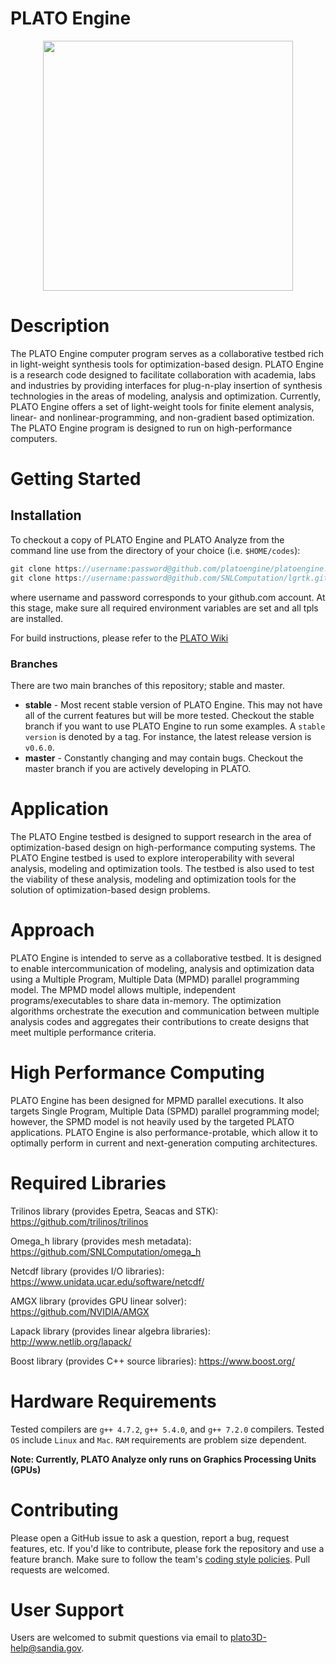 # PLATO Engine

<p align="center"><img src="https://github.com/platoengine/platoengine/blob/master/figures/plato_logo_simple.png" width="400"/></p>

# Description
The PLATO Engine computer program serves as a collaborative testbed rich in light-weight synthesis tools for optimization-based design. PLATO Engine is a research code designed to facilitate collaboration with academia, labs and industries by providing interfaces for plug-n-play insertion of synthesis technologies in the areas of modeling, analysis and optimization. Currently, PLATO Engine offers a set of light-weight tools for finite element analysis, linear- and nonlinear-programming, and non-gradient based optimization. The PLATO Engine program is designed to run on high-performance computers.

# Getting Started

## Installation
To checkout a copy of PLATO Engine and PLATO Analyze from the command line use from the directory of your choice (i.e. `$HOME/codes`):
```javascript
git clone https://username:password@github.com/platoengine/platoengine.git (PLATO Engine)
git clone https://username:password@github.com/SNLComputation/lgrtk.git (PLATO Analyze)
```
where username and password corresponds to your github.com account. At this stage, make sure all required environment variables are set and all tpls are installed. 

For build instructions, please refer to the [PLATO Wiki](https://github.com/platoengine/platoengine/wiki/Build-Instructions)

### Branches
There are two main branches of this repository; stable and master. 
* **stable** - Most recent stable version of PLATO Engine. This may not have all of the current features but will be more tested. Checkout the stable branch if you want to use PLATO Engine to run some examples. A `stable version` is denoted by a tag. For instance, the latest release version is `v0.6.0`.
* **master** - Constantly changing and may contain bugs. Checkout the master branch if you are actively developing in PLATO.

# Application
The PLATO Engine testbed is designed to support research in the area of optimization-based design on high-performance computing systems.  The PLATO Engine testbed is used to explore interoperability with several analysis, modeling and optimization tools.  The testbed is also used to test the viability of these analysis, modeling and optimization tools for the solution of optimization-based design problems. 

# Approach
PLATO Engine is intended to serve as a collaborative testbed.  It is designed to enable intercommunication of modeling, analysis and optimization data using a Multiple Program, Multiple Data (MPMD) parallel programming model.  The MPMD model allows multiple, independent programs/executables to share data in-memory.  The optimization algorithms orchestrate the execution and communication between multiple analysis codes and aggregates their contributions to create designs that meet multiple performance criteria.  

# High Performance Computing
PLATO Engine has been designed for MPMD parallel executions.  It also targets Single Program, Multiple Data (SPMD) parallel programming model; however, the SPMD model is not heavily used by the targeted PLATO applications.  PLATO Engine is also performance-protable, which allow it to optimally perform in current and next-generation computing architectures.

# Required Libraries
Trilinos library (provides Epetra, Seacas and STK): https://github.com/trilinos/trilinos

Omega_h library (provides mesh metadata): https://github.com/SNLComputation/omega_h

Netcdf library (provides I/O libraries): https://www.unidata.ucar.edu/software/netcdf/

AMGX library (provides GPU linear solver): https://github.com/NVIDIA/AMGX

Lapack library (provides linear algebra libraries): http://www.netlib.org/lapack/

Boost library (provides C++ source libraries): https://www.boost.org/

# Hardware Requirements
Tested compilers are `g++ 4.7.2`, `g++ 5.4.0`, and `g++ 7.2.0` compilers. Tested `OS` include `Linux` and `Mac`. `RAM` requirements are problem size dependent. 

**Note: Currently, PLATO Analyze only runs on Graphics Processing Units (GPUs)**

# Contributing 
Please open a GitHub issue to ask a question, report a bug, request features, etc.  If you'd like to contribute, please fork the repository and use a feature branch.  Make sure to follow the team's [coding style policies](https://github.com/platoengine/platoengine/wiki/Coding-Style).  Pull requests are welcomed.

# User Support

Users are welcomed to submit questions via email to plato3D-help@sandia.gov.
